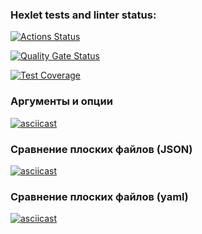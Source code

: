### Hexlet tests and linter status:
[![Actions Status](https://github.com/Liudmila198/frontend-project-46/actions/workflows/hexlet-check.yml/badge.svg)](https://github.com/Liudmila198/frontend-project-46/actions)

[![Quality Gate Status](https://sonarcloud.io/api/project_badges/measure?project=Liudmila198_frontend-project-46&metric=alert_status)](https://sonarcloud.io/summary/new_code?id=Liudmila198_frontend-project-46)

[![Test Coverage](https://sonarcloud.io/api/project_badges/measure?project=Liudmila198_frontend-project-46&metric=coverage)](https://sonarcloud.io/summary/new_code?id=Liudmila198_frontend-project-46)

### Аргументы и опции
[![asciicast](https://asciinema.org/a/IZFXJoayCKRV827p4baxtX9vd.svg)](https://asciinema.org/a/IZFXJoayCKRV827p4baxtX9vd)

### Сравнение плоских файлов (JSON)
[![asciicast](https://asciinema.org/a/7oYy0VgnY1lFrXj0Qfwa0CQKg.svg)](https://asciinema.org/a/7oYy0VgnY1lFrXj0Qfwa0CQKg)

### Сравнение плоских файлов (yaml)
[![asciicast](https://asciinema.org/a/wjyEZROebkPc2SpZFTF4Hon8q.svg)](https://asciinema.org/a/wjyEZROebkPc2SpZFTF4Hon8q)